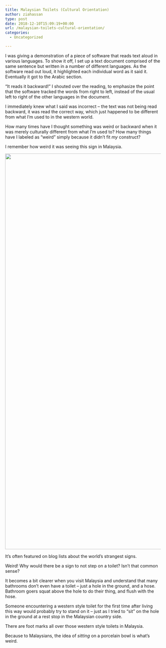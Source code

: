 ```yaml
---
title: Malaysian Toilets (Cultural Orientation)
author: ziahassan
type: post
date: 2018-12-10T15:09:19+00:00
url: /malaysian-toilets-cultural-orientation/
categories:
  - Uncategorized

---
```

I was giving a demonstration of a piece of software that reads text aloud in various languages. To show it off, I set up a text document comprised of the same sentence but written in a number of different languages. As the software read out loud, it highlighted each individual word as it said it. Eventually it got to the Arabic section. 

“It reads it backward!” I shouted over the reading, to emphasize the point that the software tracked the words from right to left, instead of the usual left to right of the other languages in the document. 

I immediately knew what I said was incorrect &#8211; the text was not being read backward, it was read the correct way, which just happened to be different from what I&#8217;m used to in the western world. 

How many times have I thought something was weird or backward when it was merely culturally different from what I&#8217;m used to? How many things have I labeled as “weird” simply because it didn&#8217;t fit _my_ construct?

I remember how weird it was seeing this sign in Malaysia. 

<img decoding="async" loading="lazy" class="alignnone size-full wp-image-498" src="https://i1.wp.com/www.ziahassan.com/daily/wp-content/uploads/2018/12/23C33542-2A4D-46E8-AC75-9286F18F0858.png?resize=1280%2C1280" width="1280" height="1280" srcset="https://i1.wp.com/www.ziahassan.com/daily/wp-content/uploads/2018/12/23C33542-2A4D-46E8-AC75-9286F18F0858.png?w=1280 1280w, https://i1.wp.com/www.ziahassan.com/daily/wp-content/uploads/2018/12/23C33542-2A4D-46E8-AC75-9286F18F0858.png?resize=150%2C150 150w, https://i1.wp.com/www.ziahassan.com/daily/wp-content/uploads/2018/12/23C33542-2A4D-46E8-AC75-9286F18F0858.png?resize=300%2C300 300w, https://i1.wp.com/www.ziahassan.com/daily/wp-content/uploads/2018/12/23C33542-2A4D-46E8-AC75-9286F18F0858.png?resize=768%2C768 768w, https://i1.wp.com/www.ziahassan.com/daily/wp-content/uploads/2018/12/23C33542-2A4D-46E8-AC75-9286F18F0858.png?resize=1024%2C1024 1024w" sizes="(max-width: 1000px) 100vw, 1000px" data-recalc-dims="1" /> 

It&#8217;s often featured on blog lists about the world&#8217;s strangest signs. 

Weird! Why would there be a sign to not step on a toilet? Isn&#8217;t that common sense?

It becomes a bit clearer when you visit Malaysia and understand that many bathrooms don&#8217;t even have a toilet &#8211; just a hole in the ground, and a hose. Bathroom goers squat above the hole to do their thing, and flush with the hose. 

Someone encountering a western style toilet for the first time after living this way would probably try to stand on it &#8211; just as I tried to “sit” on the hole in the ground at a rest stop in the Malaysian country side. 

There are foot marks all over those western style toilets in Malaysia. 

Because to Malaysians, the idea of _sitting_ on a porcelain bowl is what&#8217;s weird.